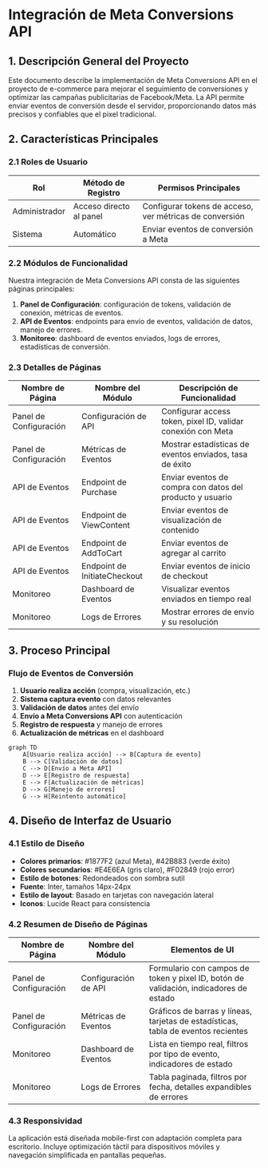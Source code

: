 # Integración de Meta Conversions API

## 1. Descripción General del Proyecto

Este documento describe la implementación de Meta Conversions API en el proyecto de e-commerce para mejorar el seguimiento de conversiones y optimizar las campañas publicitarias de Facebook/Meta. La API permite enviar eventos de conversión desde el servidor, proporcionando datos más precisos y confiables que el pixel tradicional.

## 2. Características Principales

### 2.1 Roles de Usuario

| Rol | Método de Registro | Permisos Principales |
|-----|-------------------|---------------------|
| Administrador | Acceso directo al panel | Configurar tokens de acceso, ver métricas de conversión |
| Sistema | Automático | Enviar eventos de conversión a Meta |

### 2.2 Módulos de Funcionalidad

Nuestra integración de Meta Conversions API consta de las siguientes páginas principales:

1. **Panel de Configuración**: configuración de tokens, validación de conexión, métricas de eventos.
2. **API de Eventos**: endpoints para envío de eventos, validación de datos, manejo de errores.
3. **Monitoreo**: dashboard de eventos enviados, logs de errores, estadísticas de conversión.

### 2.3 Detalles de Páginas

| Nombre de Página | Nombre del Módulo | Descripción de Funcionalidad |
|------------------|-------------------|------------------------------|
| Panel de Configuración | Configuración de API | Configurar access token, pixel ID, validar conexión con Meta |
| Panel de Configuración | Métricas de Eventos | Mostrar estadísticas de eventos enviados, tasa de éxito |
| API de Eventos | Endpoint de Purchase | Enviar eventos de compra con datos del producto y usuario |
| API de Eventos | Endpoint de ViewContent | Enviar eventos de visualización de contenido |
| API de Eventos | Endpoint de AddToCart | Enviar eventos de agregar al carrito |
| API de Eventos | Endpoint de InitiateCheckout | Enviar eventos de inicio de checkout |
| Monitoreo | Dashboard de Eventos | Visualizar eventos enviados en tiempo real |
| Monitoreo | Logs de Errores | Mostrar errores de envío y su resolución |

## 3. Proceso Principal

### Flujo de Eventos de Conversión

1. **Usuario realiza acción** (compra, visualización, etc.)
2. **Sistema captura evento** con datos relevantes
3. **Validación de datos** antes del envío
4. **Envío a Meta Conversions API** con autenticación
5. **Registro de respuesta** y manejo de errores
6. **Actualización de métricas** en el dashboard

```mermaid
graph TD
    A[Usuario realiza acción] --> B[Captura de evento]
    B --> C[Validación de datos]
    C --> D[Envío a Meta API]
    D --> E[Registro de respuesta]
    E --> F[Actualización de métricas]
    D --> G[Manejo de errores]
    G --> H[Reintento automático]
```

## 4. Diseño de Interfaz de Usuario

### 4.1 Estilo de Diseño

- **Colores primarios**: #1877F2 (azul Meta), #42B883 (verde éxito)
- **Colores secundarios**: #E4E6EA (gris claro), #F02849 (rojo error)
- **Estilo de botones**: Redondeados con sombra sutil
- **Fuente**: Inter, tamaños 14px-24px
- **Estilo de layout**: Basado en tarjetas con navegación lateral
- **Iconos**: Lucide React para consistencia

### 4.2 Resumen de Diseño de Páginas

| Nombre de Página | Nombre del Módulo | Elementos de UI |
|------------------|-------------------|----------------|
| Panel de Configuración | Configuración de API | Formulario con campos de token y pixel ID, botón de validación, indicadores de estado |
| Panel de Configuración | Métricas de Eventos | Gráficos de barras y líneas, tarjetas de estadísticas, tabla de eventos recientes |
| Monitoreo | Dashboard de Eventos | Lista en tiempo real, filtros por tipo de evento, indicadores de estado |
| Monitoreo | Logs de Errores | Tabla paginada, filtros por fecha, detalles expandibles de errores |

### 4.3 Responsividad

La aplicación está diseñada mobile-first con adaptación completa para escritorio. Incluye optimización táctil para dispositivos móviles y navegación simplificada en pantallas pequeñas.
